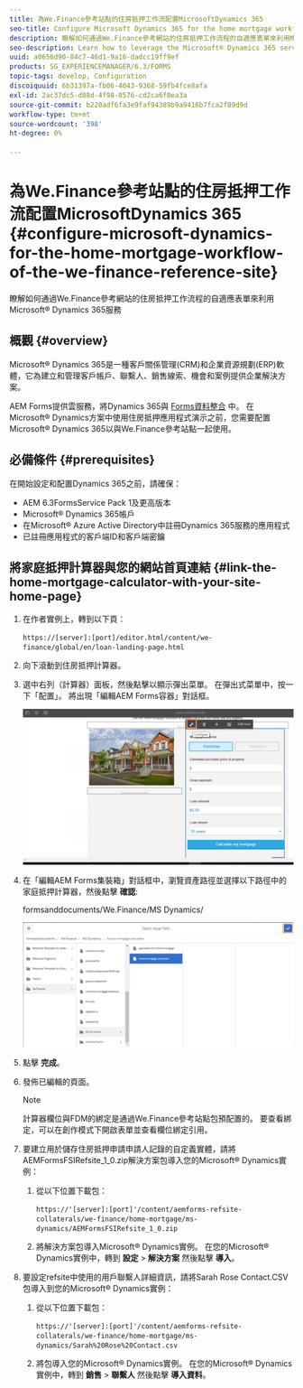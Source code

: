 ```yaml
---
title: 為We.Finance參考站點的住房抵押工作流配置MicrosoftDynamics 365
seo-title: Configure Microsoft Dynamics 365 for the home mortgage workflow of the We.Finance reference site
description: 瞭解如何通過We.Finance參考網站的住房抵押工作流程的自適應表單來利用Microsoft® Dynamics 365服務
seo-description: Learn how to leverage the Microsoft® Dynamics 365 services through adaptive forms for the home mortgage workflow of the We.Finance Reference site
uuid: a0656d90-84c7-46d1-9a16-dadcc19ff9ef
products: SG_EXPERIENCEMANAGER/6.3/FORMS
topic-tags: develop, Configuration
discoiquuid: 6b31397a-fb06-4043-9368-59fb4fce8afa
exl-id: 2ac37dc5-d88d-4f98-8576-cd2ca6f0ea3a
source-git-commit: b220adf6fa3e9faf94389b9a9416b7fca2f89d9d
workflow-type: tm+mt
source-wordcount: '398'
ht-degree: 0%

---
```


# 為We.Finance參考站點的住房抵押工作流配置MicrosoftDynamics 365 {#configure-microsoft-dynamics-for-the-home-mortgage-workflow-of-the-we-finance-reference-site}

瞭解如何通過We.Finance參考網站的住房抵押工作流程的自適應表單來利用Microsoft® Dynamics 365服務

## 概觀 {#overview}

Microsoft® Dynamics 365是一種客戶關係管理(CRM)和企業資源規劃(ERP)軟體，它為建立和管理客戶帳戶、聯繫人、銷售線索、機會和案例提供企業解決方案。

AEM Forms提供雲服務，將Dynamics 365與 [Forms資料整合](/help/forms/using/data-integration.md) 中。 在Microsoft® Dynamics方案中使用住房抵押應用程式演示之前，您需要配置Microsoft® Dynamics 365以與We.Finance參考站點一起使用。

## 必備條件 {#prerequisites}

在開始設定和配置Dynamics 365之前，請確保：

* AEM 6.3FormsService Pack 1及更高版本
* Microsoft® Dynamics 365帳戶
* 在Microsoft® Azure Active Directory中註冊Dynamics 365服務的應用程式
* 已註冊應用程式的客戶端ID和客戶端密鑰

## 將家庭抵押計算器與您的網站首頁連結 {#link-the-home-mortgage-calculator-with-your-site-home-page}

1. 在作者實例上，轉到以下頁：

   `https://[server]:[port]/editor.html/content/we-finance/global/en/loan-landing-page.html`

1. 向下滾動到住房抵押計算器。
1. 選中右列（計算器）面板，然後點擊以顯示彈出菜單。 在彈出式菜單中，按一下「配置」。 將出現「編輯AEM Forms容器」對話框。

   ![計算器配置面板](assets/calculatorconfigurepanel.png)

1. 在「編輯AEM Forms集裝箱」對話框中，瀏覽資產路徑並選擇以下路徑中的家庭抵押計算器，然後點擊 **確認**:

   formsanddocuments/We.Finance/MS Dynamics/

   ![選擇程式集路徑](assets/selectassetpath.png)

1. 點擊 **完成**。
1. 發佈已編輯的頁面。

   >[!NOTE]
   >
   >計算器欄位與FDM的綁定是通過We.Finance參考站點包預配置的。 要查看綁定，可以在創作模式下開啟表單並查看欄位綁定引用。

1. 要建立用於儲存住房抵押申請申請人記錄的自定義實體，請將AEMFormsFSIRefsite_1_0.zip解決方案包導入您的Microsoft® Dynamics實例：

   1. 從以下位置下載包：

      `https://'[server]:[port]'/content/aemforms-refsite-collaterals/we-finance/home-mortgage/ms-dynamics/AEMFormsFSIRefsite_1_0.zip`

   1. 將解決方案包導入Microsoft® Dynamics實例。 在您的Microsoft® Dynamics實例中，轉到 **設定** > **解決方案** 然後點擊 **導入**。

1. 要設定refsite中使用的用戶聯繫人詳細資訊，請將Sarah Rose Contact.CSV包導入到您的Microsoft® Dynamics實例：

   1. 從以下位置下載包：

      `https://'[server]:[port]'/content/aemforms-refsite-collaterals/we-finance/home-mortgage/ms-dynamics/Sarah%20Rose%20Contact.csv`

   1. 將包導入您的Microsoft® Dynamics實例。 在您的Microsoft® Dynamics實例中，轉到 **銷售** > **聯繫人** 然後點擊 **導入資料**。
